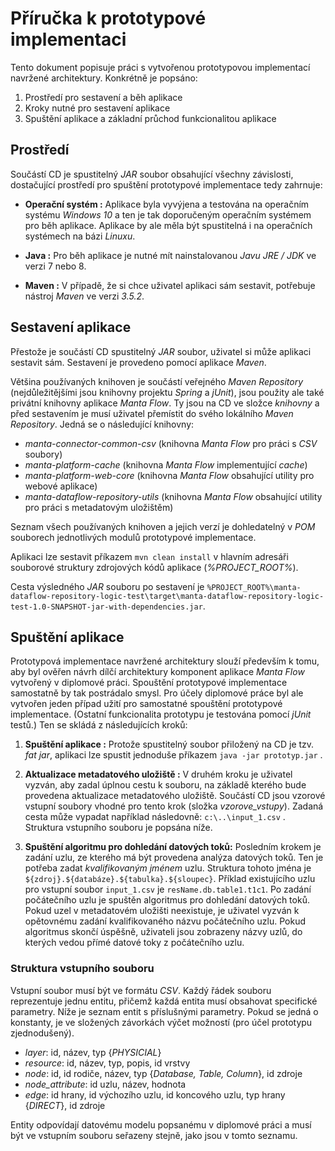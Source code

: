 # Příručka k prototypové implementaci

Tento dokument popisuje práci s vytvořenou prototypovou implementací navržené architektury. Konkrétně je popsáno:

1. Prostředí pro sestavení a běh aplikace
2. Kroky nutné pro sestavení aplikace
3. Spuštění aplikace a základní průchod funkcionalitou aplikace

## Prostředí
Součástí CD je spustitelný *JAR* soubor obsahující všechny závislosti, dostačující prostředí pro spuštění prototypové implementace tedy zahrnuje:

- **Operační systém :** Aplikace byla vyvýjena a testována na operačním systému *Windows 10* a ten je tak doporučeným operačním systémem pro běh aplikace. Aplikace by ale měla být spustitelná i na operačních systémech na bázi *Linuxu*.

- **Java :** Pro běh aplikace je nutné mít nainstalovanou *Javu JRE / JDK* ve verzi 7 nebo 8.  

- **Maven :** V případě, že si chce uživatel aplikaci sám sestavit, potřebuje nástroj *Maven* ve verzi *3.5.2*.

## Sestavení aplikace
Přestože je součástí CD spustitelný *JAR* soubor, uživatel si může aplikaci sestavit sám. Sestavení je provedeno pomocí aplikace *Maven*.

Většina používaných knihoven je součástí veřejného *Maven Repository* (nejdůležitějšími jsou knihovny projektu *Spring* a *jUnit*), jsou použity ale také privátní knihovny aplikace *Manta Flow*. Ty jsou na CD ve složce *knihovny* a před sestavením je musí uživatel přemístit do svého lokálního *Maven Repository*. Jedná se o následující knihovny:

- *manta-connector-common-csv* (knihovna *Manta Flow* pro práci s *CSV* soubory)
- *manta-platform-cache* (knihovna *Manta Flow* implementující *cache*)
- *manta-platform-web-core* (knihovna *Manta Flow* obsahující utility pro webové aplikace)
- *manta-dataflow-repository-utils* (knihovna *Manta Flow* obsahující utility pro práci s metadatovým uložištěm)

Seznam všech používaných knihoven a jejich verzí je dohledatelný v *POM* souborech jednotlivých modulů prototypové implementace.

Aplikaci lze sestavit příkazem `mvn clean install` v hlavním adresáři souborové struktury zdrojových kódů aplikace (*%PROJECT_ROOT%*).

Cesta výsledného *JAR* souboru po sestavení je `%PROJECT_ROOT%\manta-dataflow-repository-logic-test\target\manta-dataflow-repository-logic-test-1.0-SNAPSHOT-jar-with-dependencies.jar`.


## Spuštění aplikace

Prototypová implementace navržené architektury slouží především k tomu, aby byl ověřen návrh dílčí architektury komponent aplikace *Manta Flow* vytvořený v diplomové práci. Spouštění prototypové implementace samostatně by tak postrádalo smysl. Pro účely diplomové práce byl ale vytvořen jeden případ užití pro samostatné spouštění prototypové implementace. (Ostatní funkcionalita prototypu je testována pomocí *jUnit* testů.) Ten se skládá z následujících kroků:

1. **Spuštění aplikace :** Protože spustitelný soubor přiložený na CD je tzv. *fat jar*, aplikaci lze spustit jednoduše příkazem `java -jar prototyp.jar` .

2. **Aktualizace metadatového uložiště :** V druhém kroku je uživatel vyzván, aby zadal úplnou cestu k souboru, na základě kterého bude provedena aktualizace metadatového uložiště. Součástí CD jsou vzorové vstupní soubory vhodné pro tento krok (složka *vzorove_vstupy*). Zadaná cesta může vypadat například následovně: `c:\..\input_1.csv` . Struktura vstupního souboru je popsána níže.

3. **Spuštění algoritmu pro dohledání datových toků:** Posledním krokem je zadání uzlu, ze kterého má být provedena analýza datových toků. Ten je potřeba zadat *kvalifikovaným jménem* uzlu. Struktura tohoto jména je `${zdroj}.${databáze}.${tabulka}.${sloupec}`. Příklad existujícího uzlu pro vstupní soubor `input_1.csv` je `resName.db.table1.t1c1`. Po zadání počátečního uzlu je spuštěn algoritmus pro dohledání datových toků. Pokud uzel v metadatovém uložišti neexistuje, je uživatel vyzván k opětovnému zadání kvalifikovaného názvu počátečního uzlu. Pokud algoritmus skončí úspěšně, uživateli jsou zobrazeny názvy uzlů, do kterých vedou přímé datové toky z počátečního uzlu.  

### Struktura vstupního souboru

Vstupní soubor musí být ve formátu *CSV*. Každý řádek souboru reprezentuje jednu entitu, přičemž každá entita musí obsahovat specifické parametry. Níže je seznam entit s příslušnými parametry. Pokud se jedná o konstanty, je ve složených závorkách výčet možností (pro účel prototypu zjednodušený).  

- *layer*: id, název, typ {*PHYSICIAL*}
- *resource*: id, název, typ, popis, id vrstvy
- *node*: id, id rodiče, název, typ {*Database, Table, Column*}, id zdroje
- *node_attribute*: id uzlu, název, hodnota
- *edge*: id hrany, id výchozího uzlu, id koncového uzlu, typ hrany {*DIRECT*}, id zdroje

Entity odpovídají datovému modelu popsanému v diplomové práci a musí být ve vstupním souboru seřazeny stejně, jako jsou v tomto seznamu.   
